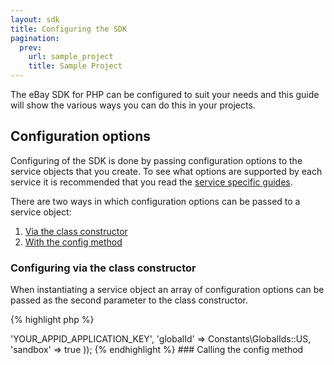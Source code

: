 ```yaml
---
layout: sdk
title: Configuring the SDK
pagination:
  prev:
    url: sample_project
    title: Sample Project
---
```

The eBay SDK for PHP can be configured to suit your needs and this guide will show the various ways you can do this in your projects.

## Configuration options

Configuring of the SDK is done by passing configuration options to the service objects that you create. To see what options are supported by each service it is recommended that you read the [service specific guides](/sdk/guides/index.html#service-guides).

There are two ways in which configuration options can be passed to a service object:

  1. [Via the class constructor](/sdk/guides/configuring.html#class-constructor)
  1. [With the config method](/sdk/guides/configuring.html#config-method)

### <a name="class-constructor"></a>Configuring via the class constructor

When instantiating a service object an array of configuration options can be passed as the second parameter to the class constructor.

{% highlight php %}
<?php

require 'vendor/autoload.php';

use \DTS\eBaySDK\HttpClient;
use \DTS\eBaySDK\Constants;
use \DTS\eBaySDK\Finding\Services;
use \DTS\eBaySDK\Finding\Types;

// Pass array of configuration options. 
$service = new Services\FindingService(new HttpClient\HttpClient(), array(
    'appId' => 'YOUR_APPID_APPLICATION_KEY',
    'globalId' => Constants\GlobalIds::US,
    'sandbox' => true
));
{% endhighlight %}

### <a name="config-method"></a>Calling the config method

